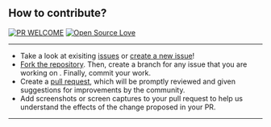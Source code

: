 ## How to contribute?

[![PR WELCOME](https://img.shields.io/badge/PRs-welcome-orange.svg?style=flat-square)](https://github.com/TechSavvyCommunity/python/pulls)
[![Open Source Love](https://badges.frapsoft.com/os/v1/open-source.png?v=103)](https://github.com/TechSavvyCommunity/)

___
- Take a look at exisiting [issues](https://github.com/TechSavvyCommunity/python/issues) or [create a new issue](https://github.com/TechSavvyCommunity/python/issues/new/choose)!
- [Fork the repository](https://github.com/TechSavvyCommunity/python/fork). Then, create a branch for any issue that you are working on . Finally, commit your work.
- Create a [pull request](https://github.com/TechSavvyCommunity/python/compare), which will be promptly reviewed and given suggestions for improvements by the community.
- Add screenshots or screen captures to your pull request to help us understand the effects of the change proposed in your PR.

---
